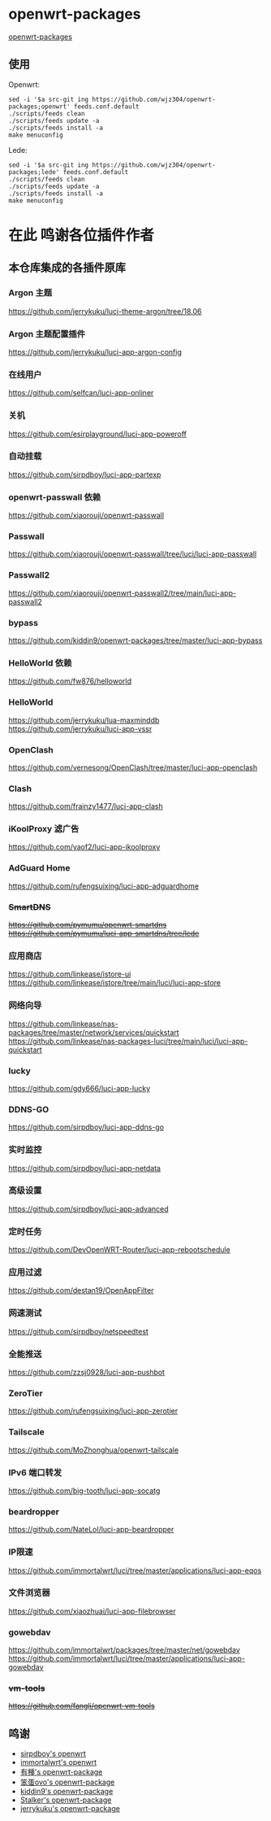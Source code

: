 # openwrt-packages
[openwrt-packages](https://github.com/wjz304/openwrt-packages)

## 使用
Openwrt:
```
sed -i '$a src-git ing https://github.com/wjz304/openwrt-packages;openwrt' feeds.conf.default
./scripts/feeds clean
./scripts/feeds update -a
./scripts/feeds install -a
make menuconfig
```
Lede:
```
sed -i '$a src-git ing https://github.com/wjz304/openwrt-packages;lede' feeds.conf.default
./scripts/feeds clean
./scripts/feeds update -a
./scripts/feeds install -a
make menuconfig
```

# 在此 鸣谢各位插件作者

## 本仓库集成的各插件原库

### Argon 主题
https://github.com/jerrykuku/luci-theme-argon/tree/18.06  


### Argon 主题配置插件
https://github.com/jerrykuku/luci-app-argon-config  


### 在线用户
https://github.com/selfcan/luci-app-onliner


### 关机
https://github.com/esirplayground/luci-app-poweroff


### 自动挂载
https://github.com/sirpdboy/luci-app-partexp  


### openwrt-passwall 依赖
https://github.com/xiaorouji/openwrt-passwall  


### Passwall
https://github.com/xiaorouji/openwrt-passwall/tree/luci/luci-app-passwall  


### Passwall2
https://github.com/xiaorouji/openwrt-passwall2/tree/main/luci-app-passwall2  


### bypass
https://github.com/kiddin9/openwrt-packages/tree/master/luci-app-bypass


### HelloWorld 依赖
https://github.com/fw876/helloworld 


### HelloWorld
https://github.com/jerrykuku/lua-maxminddb  
https://github.com/jerrykuku/luci-app-vssr  


### OpenClash
https://github.com/vernesong/OpenClash/tree/master/luci-app-openclash  


### Clash
https://github.com/frainzy1477/luci-app-clash  


### iKoolProxy 滤广告
https://github.com/yaof2/luci-app-ikoolproxy  


### AdGuard Home
https://github.com/rufengsuixing/luci-app-adguardhome  


###  ~~SmartDNS~~
~~https://github.com/pymumu/openwrt-smartdns~~  
~~https://github.com/pymumu/luci-app-smartdns/tree/lede~~  


### 应用商店
https://github.com/linkease/istore-ui  
https://github.com/linkease/istore/tree/main/luci/luci-app-store  


### 网络向导
https://github.com/linkease/nas-packages/tree/master/network/services/quickstart  
https://github.com/linkease/nas-packages-luci/tree/main/luci/luci-app-quickstart  


### lucky
https://github.com/gdy666/luci-app-lucky


### DDNS-GO
https://github.com/sirpdboy/luci-app-ddns-go

### 实时监控
https://github.com/sirpdboy/luci-app-netdata  


### 高级设置
https://github.com/sirpdboy/luci-app-advanced  


### 定时任务
https://github.com/DevOpenWRT-Router/luci-app-rebootschedule  


### 应用过滤
https://github.com/destan19/OpenAppFilter  


### 网速测试
https://github.com/sirpdboy/netspeedtest  


### 全能推送
https://github.com/zzsj0928/luci-app-pushbot  


### ZeroTier
https://github.com/rufengsuixing/luci-app-zerotier  


### Tailscale
https://github.com/MoZhonghua/openwrt-tailscale  


### IPv6 端口转发
https://github.com/big-tooth/luci-app-socatg  


### beardropper
https://github.com/NateLol/luci-app-beardropper  


### IP限速
https://github.com/immortalwrt/luci/tree/master/applications/luci-app-eqos  


### 文件浏览器
https://github.com/xiaozhuai/luci-app-filebrowser  


### gowebdav
https://github.com/immortalwrt/packages/tree/master/net/gowebdav  
https://github.com/immortalwrt/luci/tree/master/applications/luci-app-gowebdav  


### ~~vm-tools~~
~~https://github.com/fangli/openwrt-vm-tools~~  



## 鸣谢
- [sirpdboy's openwrt](https://github.com/sirpdboy)
- [immortalwrt's openwrt](https://github.com/immortalwrt/packages)
- [有種's openwrt-package](https://github.com/kenzok8/openwrt-packages)
- [笨蛋ovo's openwrt-package](https://github.com/liuran001/openwrt-packages)
- [kiddin9's openwrt-package](https://github.com/kiddin9/openwrt-packages)
- [Stalker's openwrt-package](https://github.com/xiangfeidexiaohuo/openwrt-packages)
- [jerrykuku's openwrt-package](https://github.com/jerrykuku/openwrt-package)
